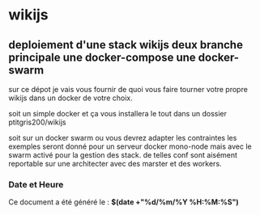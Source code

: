 # wikijs
## deploiement d'une stack wikijs deux branche principale une docker-compose une docker-swarm


sur ce dépot je vais vous fournir de quoi vous faire tourner votre propre wikijs dans un docker de votre choix. 

soit un simple docker et ça vous installera le tout dans un dossier ptitgris200/wikijs

soit sur un docker swarm ou vous devrez adapter les contraintes les exemples seront donné pour un serveur docker mono-node mais avec le swarm activé pour la gestion des stack. 
de telles conf sont aisément reportable sur une architecter avec des marster et des workers. 

### Date et Heure

Ce document a été généré le : **$(date +"%d/%m/%Y %H:%M:%S")**
